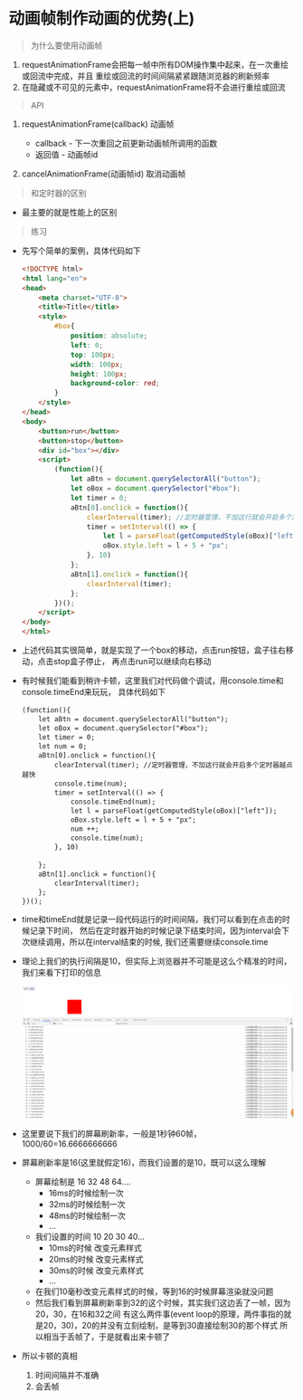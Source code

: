 # 动画帧制作动画的优势(上)

> 为什么要使用动画帧
1. requestAnimationFrame会把每一帧中所有DOM操作集中起来，在一次重绘或回流中完成，并且
    重绘或回流的时间间隔紧紧跟随浏览器的刷新频率
2. 在隐藏或不可见的元素中，requestAnimationFrame将不会进行重绘或回流

> API
1. requestAnimationFrame(callback) 动画帧

    * callback - 下一次重回之前更新动画帧所调用的函数
    * 返回值 - 动画帧id

2. cancelAnimationFrame(动画帧id) 取消动画帧

> 和定时器的区别

* 最主要的就是性能上的区别

> 练习
* 先写个简单的案例，具体代码如下
    ```html
    <!DOCTYPE html>
    <html lang="en">
    <head>
        <meta charset="UTF-8">
        <title>Title</title>
        <style>
            #box{
                position: absolute;
                left: 0;
                top: 100px;
                width: 100px;
                height: 100px;
                background-color: red;
            }
        </style>
    </head>
    <body>
        <button>run</button>
        <button>stop</button>
        <div id="box"></div>
        <script>
            (function(){
                let aBtn = document.querySelectorAll("button");
                let oBox = document.querySelector("#box");
                let timer = 0;
                aBtn[0].onclick = function(){
                    clearInterval(timer); //定时器管理，不加这行就会开启多个定时器越点越快
                    timer = setInterval(() => {
                        let l = parseFloat(getComputedStyle(oBox)["left"]);
                        oBox.style.left = l + 5 + "px";
                    }, 10)
                };
                aBtn[1].onclick = function(){
                    clearInterval(timer);
                };
            })();
        </script>
    </body>
    </html>
    ```
* 上述代码其实很简单，就是实现了一个box的移动，点击run按钮，盒子往右移动，点击stop盒子停止，
    再点击run可以继续向右移动
* 有时候我们能看到稍许卡顿，这里我们对代码做个调试，用console.time和console.timeEnd来玩玩，
    具体代码如下
    ```
    (function(){
        let aBtn = document.querySelectorAll("button");
        let oBox = document.querySelector("#box");
        let timer = 0;
        let num = 0;
        aBtn[0].onclick = function(){
            clearInterval(timer); //定时器管理，不加这行就会开启多个定时器越点越快
            console.time(num);
            timer = setInterval(() => {
                console.timeEnd(num);
                let l = parseFloat(getComputedStyle(oBox)["left"]);
                oBox.style.left = l + 5 + "px";
                num ++;
                console.time(num);
            }, 10)

        };
        aBtn[1].onclick = function(){
            clearInterval(timer);
        };
    })();
    ```  
* time和timeEnd就是记录一段代码运行的时间间隔，我们可以看到在点击的时候记录下时间，
    然后在定时器开始的时候记录下结束时间，因为interval会下次继续调用，所以在interval结束的时候,
    我们还需要继续console.time
* 理论上我们的执行间隔是10，但实际上浏览器并不可能是这么个精准的时间，我们来看下打印的信息

    ![](./images/间隔时间不一致.jpg)
    
* 这里要说下我们的屏幕刷新率，一般是1秒钟60帧，1000/60=16.6666666666
* 屏幕刷新率是16(这里就假定16)，而我们设置的是10，既可以这么理解
    * 屏幕绘制是 16 32 48 64.... 
        * 16ms的时候绘制一次
        * 32ms的时候绘制一次
        * 48ms的时候绘制一次
        * ...
    * 我们设置的时间 10 20 30 40...
        * 10ms的时候 改变元素样式
        * 20ms的时候 改变元素样式
        * 30ms的时候 改变元素样式
        * ...
    * 在我们10毫秒改变元素样式的时候，等到16的时候屏幕渲染就没问题
    * 然后我们看到屏幕刷新率到32的这个时候，其实我们这边丢了一帧，因为20，30，在16和32之间
        有这么两件事(event loop的原理，两件事指的就是20，30)，20的并没有立刻绘制，是等到30直接绘制30的那个样式
        所以相当于丢帧了，于是就看出来卡顿了 
        
* 所以卡顿的真相
    1. 时间间隔并不准确
    2. 会丢帧        
    
        
            
        